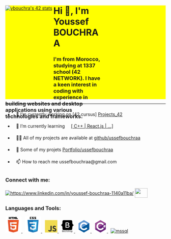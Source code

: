 <html>
    <div style= "background-color: yellow">
      <div style="width: 30%; height:295px; float: left; "><a href="https://github.com/oakoudad/badge42"><img src="https://badge.mediaplus.ma/greenbinary/ybouchra" alt="ybouchra's 42 stats" /></a></div>
      <div style="width: 60%; height:295px; float; right"> <h1>Hi 👋, I'm Youssef BOUCHRAA</h1><h3>I'm from Morocco, studying at 1337 school (42 NETWORK). I have a keen interest in coding with experience in building websites and desktop applications using various technologies and frameworks.</h3></div>
    </div>
      <div style="clear: both;"></div>
    </div>
    <hr>
    <ul>
      <li style="padding: 10px;"> 🔭 I’m currently working on [42 cursus] <a href="https://cestoliv.com/projects/42">Projects_42</a></li>
      <li style="padding: 10px;">🌱 I’m currently learning &nbsp; &nbsp; <a href = "#"> [ C++ | React.js | ...]</a></ol>
      <li style="padding: 10px;">👨‍💻 All of my projects are available at <a href = "https://github.com/ussefbouchraa"> github/ussefbouchraa</a></li>
      <li style="padding: 10px;">🔗 Some of my projets <a href = "https://www.ussefbouchraa.me/"> Portfolio/ussefbouchraa</a></li>
      <li style="padding: 10px;"> 📫 How to reach me ussefbouchraa@gmail.com </li>
    </ul>
    <h3>Connect with me:</h3>
    <a href="https://linkedin.com/in/https://www.linkedin.com/in/youssef-bouchraa-1140a11ba/" target="blank"><img align="center" src="https://raw.githubusercontent.com/rahuldkjain/github-profile-readme-generator/master/src/images/icons/Social/linked-in-alt.svg" alt="https://www.linkedin.com/in/youssef-bouchraa-1140a11ba/" height="30" width="40" /></a>
    <a href=" https://github.com/ussefbouchraa" target="blank"><img align="center" src="https://cdn.jsdelivr.net/npm/simple-icons@3.0.1/icons/github.svg"  height="30" width="40" /></a>
    <h3 >Languages and Tools:</h3>
    <p >
      <a href="https://www.w3.org/html/" target="_blank" rel="noreferrer"> <img src="https://raw.githubusercontent.com/devicons/devicon/master/icons/html5/html5-original-wordmark.svg" alt="html5" width="50px" height="50" /> </a> &nbsp;
      <a href="https://www.w3schools.com/css/" target="_blank" rel="noreferrer"> <img src="https://raw.githubusercontent.com/devicons/devicon/master/icons/css3/css3-original-wordmark.svg" alt="css3" width="50" height="50"/> </a>&nbsp;
      <a href="https://developer.mozilla.org/en-US/docs/Web/JavaScript" target="_blank" rel="noreferrer"> <img src="https://raw.githubusercontent.com/devicons/devicon/master/icons/javascript/javascript-original.svg" alt="javascript" width="40" height="40"/> </a> &nbsp;
      <a href="https://getbootstrap.com" target="_blank" rel="noreferrer"> <img src="https://raw.githubusercontent.com/devicons/devicon/master/icons/bootstrap/bootstrap-plain-wordmark.svg" alt="bootstrap" width="40" height="40"/> </a>&nbsp;
      <a href="https://www.cprogramming.com/" target="_blank" rel="noreferrer"> <img src="https://raw.githubusercontent.com/devicons/devicon/master/icons/c/c-original.svg" alt="c" width="40" height="40"/> </a> &nbsp;
      <a href="https://www.w3schools.com/cs/" target="_blank" rel="noreferrer"> <img src="https://raw.githubusercontent.com/devicons/devicon/master/icons/csharp/csharp-original.svg" alt="csharp" width="40" height="40"/> </a>&nbsp;
      <a href="https://www.microsoft.com/en-us/sql-server" target="_blank" rel="noreferrer"> <img src="https://www.svgrepo.com/show/303229/microsoft-sql-server-logo.svg" alt="mssql" width="40" height="40"/> </a> </p>
    



</html>
